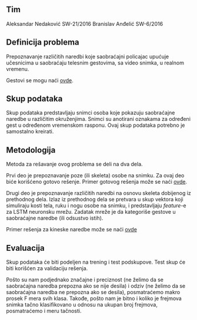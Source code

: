 ## Tim
Aleksandar Nedaković SW-21/2016
Branislav Anđelić SW-6/2016
## Definicija problema
Prepoznavanje različitih naredbi koje saobraćajni policajac upućuje učesnicima u saobraćaju telesnim gestovima, sa video snimka, u realnom vremenu.

Gestovi se mogu naći [ovde](https://www.autoskolapavlin.com/tag/naredbe-policajca-u-raskrsnici/).
## Skup podataka
Skup podataka predstavljaju snimci osoba koje pokazuju saobraćajne naredbe u različitim okruženjima. Snimci su anotirani oznakama za određeni gest u određenom vremenskom rasponu. Ovaj skup podataka potrebno je samostalno kreirati.
## Metodologija
Metoda za rešavanje ovog problema se deli na dva dela.

Prvi deo je prepoznavanje poze (ili skeleta) osobe na snimku. Za ovaj deo biće korišćeno gotovo rešenje. Primer gotovog rešenja može se naći [ovde](https://www.tensorflow.org/lite/models/pose_estimation/overview).

Drugi deo je prepoznavanje različitih naredbi na osnovu skeleta dobijenog iz prethodnog dela. Izlaz iz prethodnog dela se pretvara u skup vektora koji simuliraju kosti tela, ruku i nogu osobe na snimku, i predstavljaju _feature_-e za LSTM neuronsku mrežu. Zadatak mreže je da kategoriše gestove u saobraćajne naredbe (ili odsustvo istih).

Primer rešenja za kineske naredbe može se naći [ovde](https://github.com/zc402/ChineseTrafficPolicePose)
## Evaluacija
Skup podataka će biti podeljen na trening i test podskupove. Test skup će biti korišćen za validaciju rešenja.

Pošto su nam podjednako značajne i preciznost (ne želimo da se saobraćajna naredba prepozna ako se nije desila) i odziv (ne želimo da se saobraćajna naredba ne prepozna ako se desila), posmatraćemo makro prosek F mera svih klasa. Takođe, pošto nam je bitno i koliko je frejmova snimka tačno klasifikovano u odnosu na ukupan broj frejmova, posmatraćemo i meru tačnosti.
